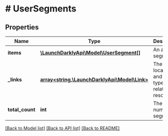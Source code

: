 # # UserSegments

## Properties

Name | Type | Description | Notes
------------ | ------------- | ------------- | -------------
**items** | [**\LaunchDarklyApi\Model\UserSegment[]**](UserSegment.md) | An array of segments |
**_links** | [**array<string,\LaunchDarklyApi\Model\Link>**](Link.md) | The location and content type of related resources |
**total_count** | **int** | The total number of segments | [optional]

[[Back to Model list]](../../README.md#models) [[Back to API list]](../../README.md#endpoints) [[Back to README]](../../README.md)
